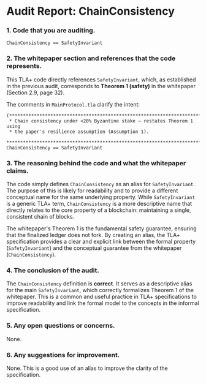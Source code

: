 # Audit Report: ChainConsistency

### 1. Code that you are auditing.
```tla
ChainConsistency == SafetyInvariant
```

### 2. The whitepaper section and references that the code represents.

This TLA+ code directly references `SafetyInvariant`, which, as established in the previous audit, corresponds to **Theorem 1 (safety)** in the whitepaper (Section 2.9, page 32).

The comments in `MainProtocol.tla` clarify the intent:
```tla
(***************************************************************************
 * Chain consistency under <20% Byzantine stake — restates Theorem 1 using
 * the paper's resilience assumption (Assumption 1).
 ***************************************************************************)
ChainConsistency == SafetyInvariant
```

### 3. The reasoning behind the code and what the whitepaper claims.

The code simply defines `ChainConsistency` as an alias for `SafetyInvariant`. The purpose of this is likely for readability and to provide a different conceptual name for the same underlying property. While `SafetyInvariant` is a generic TLA+ term, `ChainConsistency` is a more descriptive name that directly relates to the core property of a blockchain: maintaining a single, consistent chain of blocks.

The whitepaper's Theorem 1 is the fundamental safety guarantee, ensuring that the finalized ledger does not fork. By creating an alias, the TLA+ specification provides a clear and explicit link between the formal property (`SafetyInvariant`) and the conceptual guarantee from the whitepaper (`ChainConsistency`).

### 4. The conclusion of the audit.

The `ChainConsistency` definition is **correct**. It serves as a descriptive alias for the main `SafetyInvariant`, which correctly formalizes Theorem 1 of the whitepaper. This is a common and useful practice in TLA+ specifications to improve readability and link the formal model to the concepts in the informal specification.

### 5. Any open questions or concerns.

None.

### 6. Any suggestions for improvement.

None. This is a good use of an alias to improve the clarity of the specification.
